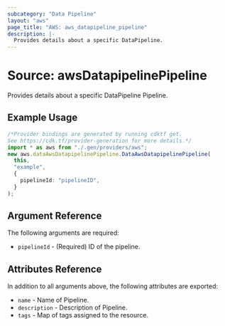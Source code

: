 ```yaml
---
subcategory: "Data Pipeline"
layout: "aws"
page_title: "AWS: aws_datapipeline_pipeline"
description: |-
  Provides details about a specific DataPipeline.
---
```


# Source: awsDatapipelinePipeline

Provides details about a specific DataPipeline Pipeline.

## Example Usage

```typescript
/*Provider bindings are generated by running cdktf get.
See https://cdk.tf/provider-generation for more details.*/
import * as aws from "./.gen/providers/aws";
new aws.dataAwsDatapipelinePipeline.DataAwsDatapipelinePipeline(
  this,
  "example",
  {
    pipelineId: "pipelineID",
  }
);

```

## Argument Reference

The following arguments are required:

* `pipelineId` - (Required) ID of the pipeline.

## Attributes Reference

In addition to all arguments above, the following attributes are exported:

* `name` - Name of Pipeline.
* `description` - Description of Pipeline.
* `tags` - Map of tags assigned to the resource.
